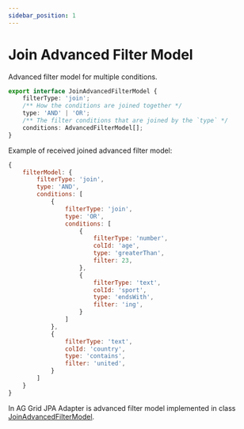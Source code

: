 ```yaml
---
sidebar_position: 1
---
```


# Join Advanced Filter Model
Advanced filter model for multiple conditions.

```typescript title="Join Advanced Filter Model structure"
export interface JoinAdvancedFilterModel {
    filterType: 'join';
    /** How the conditions are joined together */
    type: 'AND' | 'OR';
    /** The filter conditions that are joined by the `type` */
    conditions: AdvancedFilterModel[];
}
```

Example of received joined advanced filter model:
```javascript title="Join Advanced Filter Model example"
{
    filterModel: {
        filterType: 'join',
        type: 'AND',
        conditions: [
            {
                filterType: 'join',
                type: 'OR',
                conditions: [
                    {
                        filterType: 'number',
                        colId: 'age',
                        type: 'greaterThan',
                        filter: 23,
                    },
                    {
                        filterType: 'text',
                        colId: 'sport',
                        type: 'endsWith',
                        filter: 'ing',
                    }
                ]
            },
            {
                filterType: 'text',
                colId: 'country',
                type: 'contains',
                filter: 'united',
            }
        ]
    }
}
```

In AG Grid JPA Adapter is advanced filter model implemented in class [JoinAdvancedFilterModel](https://github.com/smolcan/ag-grid-jpa-adapter/blob/main/src/main/java/com/aggrid/jpa/adapter/filter/advanced/JoinAdvancedFilterModel.java).
